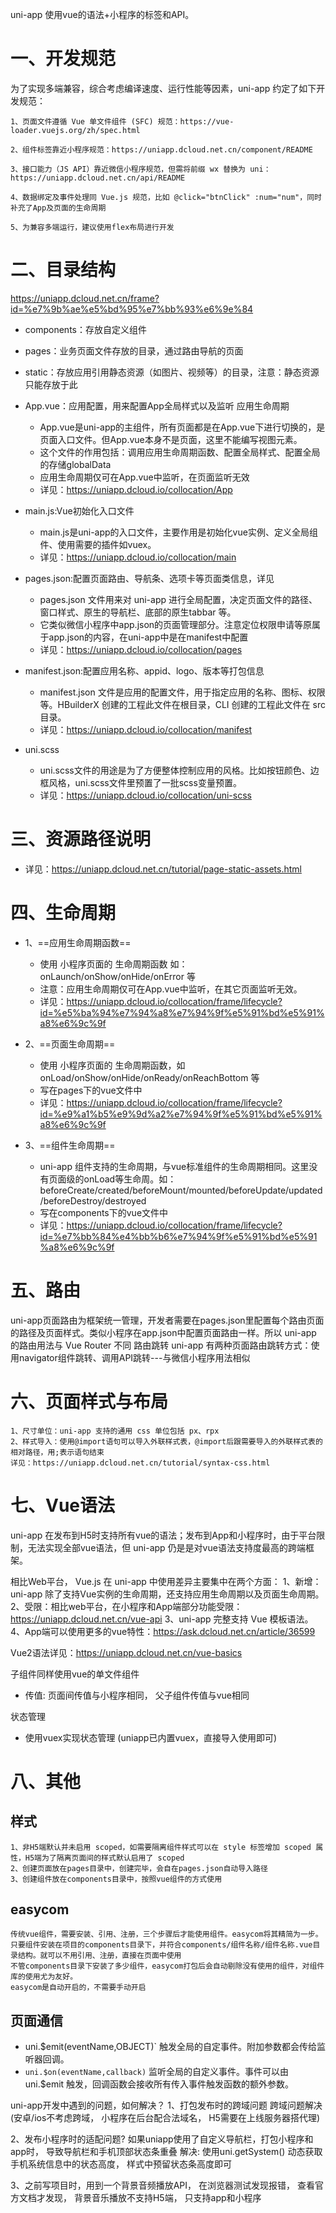 uni-app 使用vue的语法+小程序的标签和API。

# 一、开发规范

为了实现多端兼容，综合考虑编译速度、运行性能等因素，uni-app 约定了如下开发规范：

	1、页面文件遵循 Vue 单文件组件 (SFC) 规范：https://vue-loader.vuejs.org/zh/spec.html
	
	2、组件标签靠近小程序规范：https://uniapp.dcloud.net.cn/component/README
	
	3、接口能力（JS API）靠近微信小程序规范，但需将前缀 wx 替换为 uni：https://uniapp.dcloud.net.cn/api/README
	
	4、数据绑定及事件处理同 Vue.js 规范，比如 @click="btnClick" :num="num"，同时补充了App及页面的生命周期
	
	5、为兼容多端运行，建议使用flex布局进行开发

# 二、目录结构

https://uniapp.dcloud.net.cn/frame?id=%e7%9b%ae%e5%bd%95%e7%bb%93%e6%9e%84

- components：存放自定义组件

- pages：业务页面文件存放的目录，通过路由导航的页面

- static：存放应用引用静态资源（如图片、视频等）的目录，注意：静态资源只能存放于此

- App.vue：应用配置，用来配置App全局样式以及监听 应用生命周期
  - App.vue是uni-app的主组件，所有页面都是在App.vue下进行切换的，是页面入口文件。但App.vue本身不是页面，这里不能编写视图元素。
  - 这个文件的作用包括：调用应用生命周期函数、配置全局样式、配置全局的存储globalData
  - 应用生命周期仅可在App.vue中监听，在页面监听无效
  - 详见：https://uniapp.dcloud.io/collocation/App

- main.js:Vue初始化入口文件
  - main.js是uni-app的入口文件，主要作用是初始化vue实例、定义全局组件、使用需要的插件如vuex。
  - 详见：https://uniapp.dcloud.io/collocation/main

- pages.json:配置页面路由、导航条、选项卡等页面类信息，详见
  - pages.json 文件用来对 uni-app 进行全局配置，决定页面文件的路径、窗口样式、原生的导航栏、底部的原生tabbar 等。
  - 它类似微信小程序中app.json的页面管理部分。注意定位权限申请等原属于app.json的内容，在uni-app中是在manifest中配置
  - 详见：https://uniapp.dcloud.io/collocation/pages

- manifest.json:配置应用名称、appid、logo、版本等打包信息
  - manifest.json 文件是应用的配置文件，用于指定应用的名称、图标、权限等。HBuilderX 创建的工程此文件在根目录，CLI 创建的工程此文件在 src 目录。
  - 详见：https://uniapp.dcloud.io/collocation/manifest

- uni.scss
  - uni.scss文件的用途是为了方便整体控制应用的风格。比如按钮颜色、边框风格，uni.scss文件里预置了一批scss变量预置。
  - 详见：https://uniapp.dcloud.io/collocation/uni-scss

# 三、资源路径说明

- 详见：https://uniapp.dcloud.net.cn/tutorial/page-static-assets.html

# 四、生命周期

- 1、==应用生命周期函数==
  - 使用 小程序页面的 生命周期函数 如：onLaunch/onShow/onHide/onError 等
  - 注意：应用生命周期仅可在App.vue中监听，在其它页面监听无效。
  - 详见：https://uniapp.dcloud.io/collocation/frame/lifecycle?id=%e5%ba%94%e7%94%a8%e7%94%9f%e5%91%bd%e5%91%a8%e6%9c%9f

- 2、==页面生命周期==
  - 使用 小程序页面的 生命周期函数，如 onLoad/onShow/onHide/onReady/onReachBottom 等
  - 写在pages下的vue文件中
  - 详见：https://uniapp.dcloud.io/collocation/frame/lifecycle?id=%e9%a1%b5%e9%9d%a2%e7%94%9f%e5%91%bd%e5%91%a8%e6%9c%9f

- 3、==组件生命周期==
  - uni-app 组件支持的生命周期，与vue标准组件的生命周期相同。这里没有页面级的onLoad等生命周。如：beforeCreate/created/beforeMount/mounted/beforeUpdate/updated/beforeDestroy/destroyed
  - 写在components下的vue文件中 
  - 详见：https://uniapp.dcloud.io/collocation/frame/lifecycle?id=%e7%bb%84%e4%bb%b6%e7%94%9f%e5%91%bd%e5%91%a8%e6%9c%9f

# 五、路由

uni-app页面路由为框架统一管理，开发者需要在pages.json里配置每个路由页面的路径及页面样式。类似小程序在app.json中配置页面路由一样。所以 uni-app 的路由用法与 Vue Router 不同
路由跳转
uni-app 有两种页面路由跳转方式：使用navigator组件跳转、调用API跳转---与微信小程序用法相似

# 六、页面样式与布局

	1、尺寸单位：uni-app 支持的通用 css 单位包括 px、rpx
	2、样式导入：使用@import语句可以导入外联样式表，@import后跟需要导入的外联样式表的相对路径，用;表示语句结束
	详见：https://uniapp.dcloud.net.cn/tutorial/syntax-css.html

# 七、Vue语法

uni-app 在发布到H5时支持所有vue的语法；发布到App和小程序时，由于平台限制，无法实现全部vue语法，但 uni-app 仍是是对vue语法支持度最高的跨端框架。

相比Web平台， Vue.js 在 uni-app 中使用差异主要集中在两个方面：
	1、新增：uni-app 除了支持Vue实例的生命周期，还支持应用生命周期以及页面生命周期。
	2、受限：相比web平台，在小程序和App端部分功能受限：https://uniapp.dcloud.net.cn/vue-api
	3、uni-app 完整支持 Vue 模板语法。
	4、App端可以使用更多的vue特性：https://ask.dcloud.net.cn/article/36599

Vue2语法详见：https://uniapp.dcloud.net.cn/vue-basics

子组件同样使用vue的单文件组件

- 传值: 页面间传值与小程序相同， 父子组件传值与vue相同

状态管理

- 使用vuex实现状态管理  (uniapp已内置vuex，直接导入使用即可)

# 八、其他

## 样式

	1、非H5端默认并未启用 scoped，如需要隔离组件样式可以在 style 标签增加 scoped 属性，H5端为了隔离页面间的样式默认启用了 scoped
	2、创建页面放在pages目录中，创建完毕，会自在pages.json自动导入路径
	3、创建组件放在components目录中，按照vue组件的方式使用

## easycom

	传统vue组件，需要安装、引用、注册，三个步骤后才能使用组件。easycom将其精简为一步。 只要组件安装在项目的components目录下，并符合components/组件名称/组件名称.vue目录结构。就可以不用引用、注册，直接在页面中使用
	不管components目录下安装了多少组件，easycom打包后会自动剔除没有使用的组件，对组件库的使用尤为友好。
	easycom是自动开启的，不需要手动开启

## 页面通信

- uni.$emit(eventName,OBJECT)` 触发全局的自定事件。附加参数都会传给监听器回调。
- `uni.$on(eventName,callback)` 监听全局的自定义事件。事件可以由 uni.$emit 触发，回调函数会接收所有传入事件触发函数的额外参数。

uni-app开发中遇到的问题，如何解决？
1、打包发布时的跨域问题 
	跨域问题解决(安卓/ios不考虑跨域， 小程序在后台配合法域名， H5需要在上线服务器搭代理)

2、发布小程序时的适配问题? 
	如果uniapp使用了自定义导航栏，打包小程序和app时， 导致导航栏和手机顶部状态条重叠
	解决: 使用uni.getSystem() 动态获取手机系统信息中的状态高度， 样式中预留状态条高度即可

3、之前写项目时，用到一个背景音频播放API， 在浏览器测试发现报错， 查看官方文档才发现， 背景音乐播放不支持H5端， 只支持app和小程序 